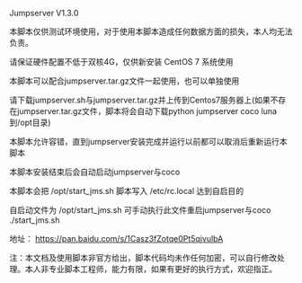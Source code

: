Jumpserver V1.3.0

本脚本仅供测试环境使用，对于使用本脚本造成任何数据方面的损失，本人均无法负责。

请保证硬件配置不低于双核4G，仅供新安装 CentOS 7 系统使用

本脚本可以配合jumpserver.tar.gz文件一起使用，也可以单独使用

请下载jumpserver.sh与jumpserver.tar.gz并上传到Centos7服务器上(如果不存在jumpserver.tar.gz文件，脚本将会自动下载python jumpserver coco luna到/opt目录)

本脚本允许容错，直到jumpserver安装完成并运行以前都可以取消后重新运行本脚本

本脚本安装结束后会自动启动jumpserver与coco

本脚本会把 /opt/start_jms.sh 脚本写入 /etc/rc.local 达到自启目的

自启动文件为 /opt/start_jms.sh   可手动执行此文件重启jumpserver与coco   ./start_jms.sh


地址：
https://pan.baidu.com/s/1Casz3fZotqe0Pt5qjvulbA

注：本文档及使用脚本非官方给出，脚本代码均未作任何加密，可以自行修改处理。本人非专业脚本工程师，能力有限，如果有更好的执行方式，欢迎指正。
